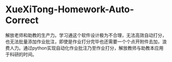 # XueXiTong-Homework-Auto-Correct
解放老师和助教的生产力。学习通这个软件设计极为不合理，无法高效自动打分，也无法批量添加作业批注，即使是作业打分完毕也还需要一个个点开附件去加，浪费人力。通过python实现自动化作业批注乃至作业打分，解放教师与助教本应用于科研的时间。
